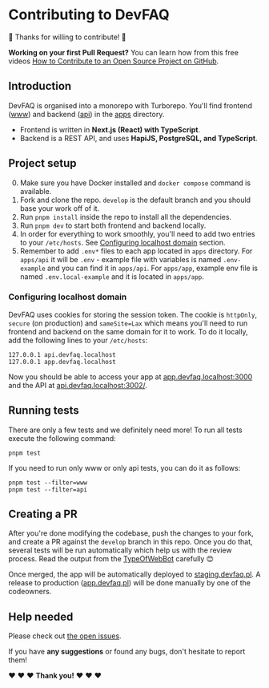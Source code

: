 # Contributing to DevFAQ

🎉 Thanks for willing to contribute! 🎉

**Working on your first Pull Request?** You can learn how from this free videos [How to Contribute to an Open Source Project on GitHub](https://egghead.io/courses/how-to-contribute-to-an-open-source-project-on-github).

## Introduction

DevFAQ is organised into a monorepo with Turborepo. You'll find frontend ([www](./apps/www)) and backend ([api](./apps/api)) in the [apps](./apps) directory.

- Frontend is written in **Next.js (React) with TypeScript**.
- Backend is a REST API, and uses **HapiJS, PostgreSQL, and TypeScript**.

## Project setup

0. Make sure you have Docker installed and `docker compose` command is available.
1. Fork and clone the repo. `develop` is the default branch and you should base your work off of it.
2. Run `pnpm install` inside the repo to install all the dependencies.
3. Run `pnpm dev` to start both frontend and backend locally.
4. In order for everything to work smoothly, you'll need to add two entries to your `/etc/hosts`. See [Configuring localhost domain](#configuring-localhost-domain) section.
5. Remember to add `.env*` files to each app located in `apps` directory. For `apps/api` it will be `.env` - example file with variables is named `.env-example` and you can find it in `apps/api`. For `apps/app`, example env file is named `.env.local-example` and it is located in `apps/app`.

### Configuring localhost domain

DevFAQ uses cookies for storing the session token. The cookie is `httpOnly`, `secure` (on production) and `sameSite=Lax` which means you'll need to run frontend and backend on the same domain for it to work. To do it locally, add the following lines to your `/etc/hosts`:

```
127.0.0.1 api.devfaq.localhost
127.0.0.1 app.devfaq.localhost
```

Now you should be able to access your app at [app.devfaq.localhost:3000](http://app.devfaq.localhost:3000) and the API at [api.devfaq.localhost:3002/](http://api.devfaq.localhost:3002/).

## Running tests

There are only a few tests and we definitely need more! To run all tests execute the following command:

```
pnpm test
```

If you need to run only www or only api tests, you can do it as follows:

```
pnpm test --filter=www
pnpm test --filter=api
```

## Creating a PR

After you're done modifying the codebase, push the changes to your fork, and create a PR against the `develop` branch in this repo. Once you do that, several tests will be run automatically which help us with the review process. Read the output from the [TypeOfWebBot](https://github.com/TypeOfWebBot) carefully 😊

Once merged, the app will be automatically deployed to [staging.devfaq.pl](https://staging.devfaq.pl). A release to production ([app.devfaq.pl](https://app.devfaq.pl)) will be done manually by one of the codeowners.

## Help needed

Please check out [the open issues](https://github.com/typeofweb/devfaq/issues).

If you have **any suggestions** or found any bugs, don't hesitate to report them!

❤️ ❤️ ❤️ **Thank you!** ❤️ ❤️ ❤️
